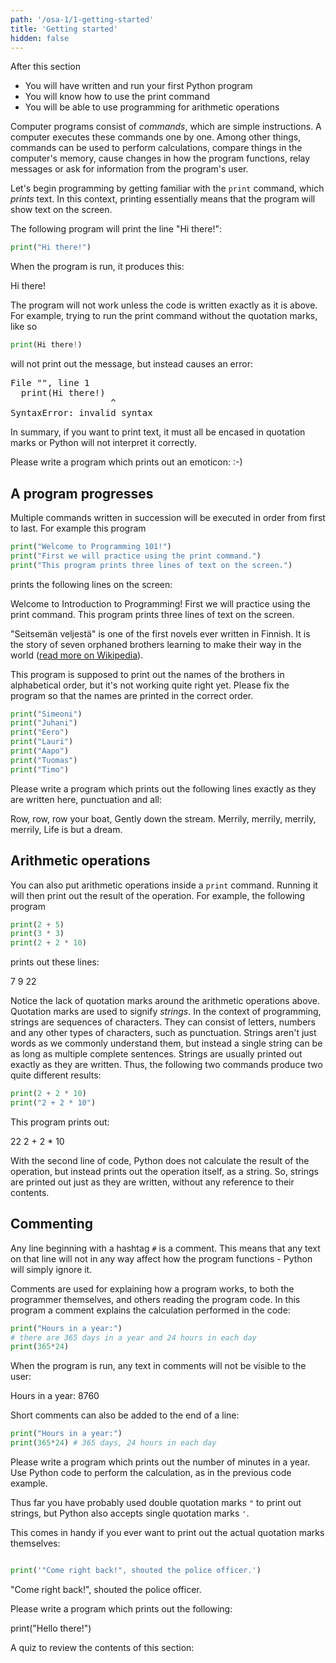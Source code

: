 ```yaml
---
path: '/osa-1/1-getting-started'
title: 'Getting started'
hidden: false
---
```


<text-box variant='learningObjectives' name='Learning objectives'>

After this section

- You will have written and run your first Python program
- You will know how to use the print command 
- You will be able to use programming for arithmetic operations

</text-box>

Computer programs consist of _commands_, which are simple instructions. A computer executes these commands one by one. Among other things, commands can be used to perform calculations, compare things in the computer's memory, cause changes in how the program functions, relay messages or ask for information from the program's user.

Let's begin programming by getting familiar with the `print` command, which _prints_ text. In this context, printing essentially means that the program will show text on the screen.

The following program will print the line "Hi there!":

```python
print("Hi there!")
```

When the program is run, it produces this:

<sample-output>

Hi there!

</sample-output>

The program will not work unless the code is written exactly as it is above. For example, trying to run the print command without the quotation marks, like so

```python
print(Hi there!)
```

will not print out the message, but instead causes an error:

<sample-output>

<pre>
File "<stdin>", line 1
  print(Hi there!)
                   ^
SyntaxError: invalid syntax
</pre>

</sample-output>

In summary, if you want to print text, it must all be encased in quotation marks or Python will not interpret it correctly.

<in-browser-programming-exercise name="Emoticon" tmcname="part01-01_emoticon" height="300px">

Please write a program which prints out an emoticon: :-)

</in-browser-programming-exercise>

## A program progresses

Multiple commands written in succession will be executed in order from first to last.
For example this program

```python
print("Welcome to Programming 101!") 
print("First we will practice using the print command.")
print("This program prints three lines of text on the screen.")
```
prints the following lines on the screen:

<sample-output>

Welcome to Introduction to Programming!
First we will practice using the print command.
This program prints three lines of text on the screen.

</sample-output>

<in-browser-programming-exercise name="Fix the code: Seven Brothers" tmcname="part01-02_seven_brothers">

"Seitsemän veljestä" is one of the first novels ever written in Finnish. It is the story of seven orphaned brothers learning to make their way in the world ([read more on Wikipedia](https://en.wikipedia.org/wiki/Seitsem%C3%A4n_veljest%C3%A4)). 

This program is supposed to print out the names of the brothers in alphabetical order, but it's not working quite right yet. Please fix the program so that the names are printed in the correct order.


```python
print("Simeoni")
print("Juhani")
print("Eero")
print("Lauri")
print("Aapo")
print("Tuomas")
print("Timo")
```

</in-browser-programming-exercise>


<in-browser-programming-exercise name="Row, Row, Row Your Boat" tmcname="part01-03_row_your_boat">

Please write a program which prints out the following lines exactly as they are written here, punctuation and all: 

<sample-output>

Row, row, row your boat,
Gently down the stream.
Merrily, merrily, merrily, merrily,
Life is but a dream.

</sample-output>

</in-browser-programming-exercise>


## Arithmetic operations

You can also put arithmetic operations inside a `print` command. Running it will then print out the result of the operation. For example, the following program

```python
print(2 + 5)
print(3 * 3)
print(2 + 2 * 10)
```
prints out these lines:

<sample-output>

7
9
22

</sample-output>

Notice the lack of quotation marks around the arithmetic operations above. Quotation marks are used to signify _strings_. In the context of programming, strings are sequences of characters. They can consist of letters, numbers and any other types of characters, such as punctuation. Strings aren't just words as we commonly understand them, but instead a single string can be as long as multiple complete sentences. 
Strings are usually printed out exactly as they are written. Thus, the following two commands produce two quite different results:

```python
print(2 + 2 * 10)
print("2 + 2 * 10")
```

This program prints out:

<sample-output>

22
2 + 2 * 10

</sample-output>

With the second line of code, Python does not calculate the result of the operation, but instead prints out the operation itself, as a string. 
So, strings are printed out just as they are written, without any reference to their contents.

## Commenting

Any line beginning with a hashtag `#` is a comment. This means that any text on that line will not in any way affect how the program functions - Python will simply ignore it.

Comments are used for explaining how a program works, to both the programmer themselves, and others reading the program code. In this program a comment explains the calculation performed in the code: 

```python
print("Hours in a year:")
# there are 365 days in a year and 24 hours in each day
print(365*24)
```

When the program is run, any text in comments will not be visible to the user:

<sample-output>

Hours in a year:
8760

</sample-output>

Short comments can also be added to the end of a line: 

```python
print("Hours in a year:")
print(365*24) # 365 days, 24 hours in each day
```

<in-browser-programming-exercise name="Minutes in a year" tmcname="part01-04_minutes_in_a_year">

Please write a program which prints out the number of minutes in a year. Use Python code to perform the calculation, as in the previous code example. 

</in-browser-programming-exercise>

<in-browser-programming-exercise name="Print some code" tmcname="part01-05_print_code">

Thus far you have probably used double quotation marks `"` to print out strings, but Python also accepts single quotation marks `'`.

This comes in handy if you ever want to print out the actual quotation marks themselves:

```python

print('"Come right back!", shouted the police officer.')

```

<sample-output>

"Come right back!", shouted the police officer.

</sample-output>

Please write a program which prints out the following:

<sample-output>

print("Hello there!")

</sample-output>



</in-browser-programming-exercise>




A quiz to review the contents of this section:

<quiz id="f1d6d205-dfd6-5c6f-b148-b332dfd64289"></quiz>
